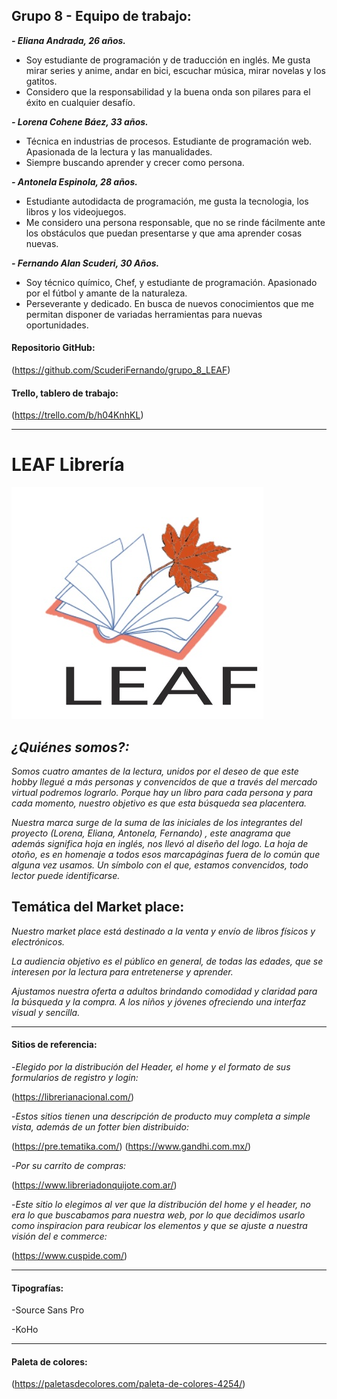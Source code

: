 ## Grupo 8 - Equipo de trabajo:

***- Eliana Andrada, 26 años.***
 - Soy estudiante de programación y de traducción en inglés. Me gusta mirar series y anime, andar en bici, escuchar música, mirar novelas y los gatitos.
 - Considero que la responsabilidad y la buena onda son pilares para el éxito en cualquier desafío.
 
***- Lorena Cohene Báez, 33 años.***
 - Técnica en industrias de procesos. Estudiante de programación web. Apasionada de la lectura y las manualidades.
 - Siempre buscando aprender y crecer como persona.
 
***- Antonela Espinola,  28 años.***
 - Estudiante autodidacta de programación, me gusta la tecnologia, los libros y los videojuegos.
 - Me considero una persona  responsable, que no se rinde fácilmente ante los obstáculos que puedan presentarse y que ama aprender cosas nuevas.

***- Fernando Alan Scuderi, 30 Años.***
 - Soy técnico químico, Chef, y estudiante de programación. Apasionado por el fútbol y amante de la naturaleza. 
 - Perseverante y dedicado. En busca de nuevos conocimientos que me permitan disponer de variadas herramientas para nuevas oportunidades.


#### Repositorio GitHub:

(https://github.com/ScuderiFernando/grupo_8_LEAF)

#### Trello, tablero de trabajo: 

(https://trello.com/b/h04KnhKL)

***

# LEAF Librería

![LEAF_Grupo_8](./design/LEAF-TRANSPARENTE-LOGO.jpg)

## ***¿Quiénes somos?:***

*Somos cuatro amantes de  la lectura, unidos por el  deseo de que este hobby  llegué a más personas y  convencidos de que a  través del mercado virtual podremos lograrlo. Porque hay un libro para  cada persona y para cada  momento, nuestro  objetivo es que esta  búsqueda sea placentera.*

*Nuestra marca surge de la  suma de las iniciales de  los integrantes del  proyecto (Lorena, Eliana,  Antonela, Fernando) ,  este anagrama que  además significa hoja en  inglés, nos llevó al  diseño del logo.*
*La hoja de otoño, es en  homenaje a todos esos  marcapáginas fuera de lo  común que alguna vez  usamos. Un símbolo con  el que, estamos  convencidos, todo lector  puede identificarse.*


## Temática del Market place:

*Nuestro market place está destinado a la venta y envío de libros físicos y electrónicos.*

*La audiencia objetivo es el público en general, de todas las edades, que se interesen por la lectura para entretenerse y aprender.* 

*Ajustamos nuestra oferta a adultos brindando comodidad y claridad para la búsqueda y la compra.* 
*A los niños y jóvenes ofreciendo una interfaz visual y sencilla.*

***

#### Sitios de referencia:

 -*Elegido por la distribución del Header, el home y el formato de sus formularios de registro y login:*
 
(https://librerianacional.com/)

 -*Estos sitios tienen una descripción de producto muy completa a simple vista, además de un fotter bien distribuido:*
 
(https://pre.tematika.com/)
(https://www.gandhi.com.mx/)

-*Por su carrito de compras:*

(https://www.libreriadonquijote.com.ar/)

-*Este sitio lo elegimos al ver que la distribución del home y el header, no era lo que buscabamos para nuestra web, por lo que decidimos usarlo como inspiracion para reubicar los elementos y que se ajuste a nuestra visión del e commerce:*

(https://www.cuspide.com/)

***

#### Tipografías:

 -Source Sans Pro
 
 -KoHo
 
 ***

#### Paleta de colores:

(https://paletasdecolores.com/paleta-de-colores-4254/)